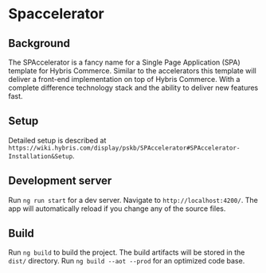 # Spaccelerator

## Background
The SPAccelerator is a fancy name for a Single Page Application (SPA) template for Hybris Commerce. Similar to the accelerators this template will deliver a front-end implementation on top of Hybris Commerce. With a complete difference technology stack and the ability to deliver new features fast.

## Setup
Detailed setup is described at `https://wiki.hybris.com/display/pskb/SPAccelerator#SPAccelerator-Installation&Setup`.

## Development server
Run `ng run start` for a dev server. Navigate to `http://localhost:4200/`. The app will automatically reload if you change any of the source files.

## Build

Run `ng build` to build the project. The build artifacts will be stored in the `dist/` directory. Run `ng build --aot --prod` for an optimized code base. 
